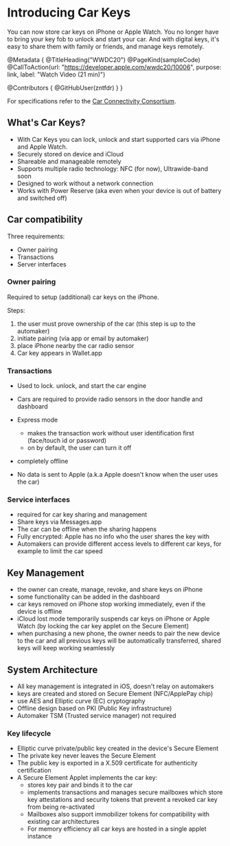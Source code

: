 # Introducing Car Keys

You can now store car keys on iPhone or Apple Watch. You no longer have to bring your key fob to unlock and start your car. And with digital keys, it's easy to share them with family or friends, and manage keys remotely.

@Metadata {
   @TitleHeading("WWDC20")
   @PageKind(sampleCode)
   @CallToAction(url: "https://developer.apple.com/wwdc20/10006", purpose: link, label: "Watch Video (21 min)")

   @Contributors {
      @GitHubUser(zntfdr)
   }
}



For specifications refer to the [Car Connectivity Consortium][CCC].

## What's Car Keys?

- With Car Keys you can lock, unlock and start supported cars via iPhone and Apple Watch.
- Securely stored on device and iCloud
- Shareable and manageable remotely
- Supports multiple radio technology: NFC (for now), Ultrawide-band soon
- Designed to work without a network connection
- Works with Power Reserve (aka even when your device is out of battery and switched off)

## Car compatibility

Three requirements:

- Owner pairing
- Transactions
- Server interfaces

### Owner pairing

Required to setup (additional) car keys on the iPhone.

Steps:

1. the user must prove ownership of the car (this step is up to the automaker)
2. initiate pairing (via app or email by automaker)
3. place iPhone nearby the car radio sensor
4. Car key appears in Wallet.app

### Transactions

- Used to lock. unlock, and start the car engine
- Cars are required to provide radio sensors in the door handle and dashboard
- Express mode
  - makes the transaction work without user identification first (face/touch id or password)
  - on by default, the user can turn it off

- completely offline
- No data is sent to Apple (a.k.a Apple doesn't know when the user uses the car)

### Service interfaces

- required for car key sharing and management
- Share keys via Messages.app
- The car can be offline when the sharing happens
- Fully encrypted: Apple has no info who the user shares the key with
- Automakers can provide different access levels to different car keys, for example to limit the car speed


## Key Management

- the owner can create, manage, revoke, and share keys on iPhone
- some functionality can be added in the dashboard
- car keys removed on iPhone stop working immediately, even if the device is offline
- iCloud lost mode temporarily suspends car keys on iPhone or Apple Watch (by locking the car key applet on the Secure Element)
- when purchasing a new phone, the owner needs to pair the new device to the car and all previous keys will be automatically transferred, shared keys will keep working seamlessly

## System Architecture

- All key management is integrated in iOS, doesn't relay on automakers
- keys are created and stored on Secure Element (NFC/ApplePay chip)
- use AES and Elliptic curve (EC) cryptography
- Offline design based on PKI (Public Key infrastructure)
- Automaker TSM (Trusted service manager) not required

### Key lifecycle

- Elliptic curve private/public key created in the device's Secure Element
- The private key never leaves the Secure Element
- The public key is exported in a X.509 certificate for authenticity certification
- A Secure Element Applet implements the car key:
  - stores key pair and binds it to the car
  - implements transactions and manages secure mailboxes which store key attestations and security tokens that prevent a revoked car key from being re-activated
  - Mailboxes also support immobilizer tokens for compatibility with existing car architectures
  - For memory efficiency all car keys are hosted in a single applet instance

[CCC]: http://carconnectivity.org